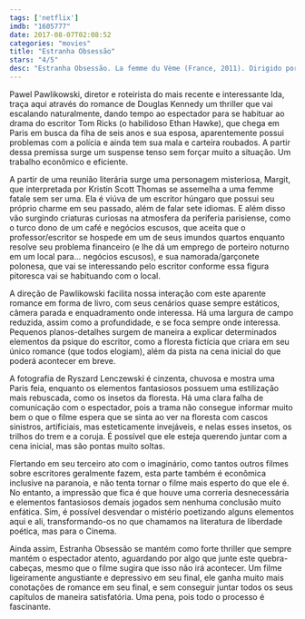 ```yaml
---
tags: ['netflix']
imdb: "1605777"
date: 2017-08-07T02:08:52
categories: "movies"
title: "Estranha Obsessão"
stars: "4/5"
desc: "Estranha Obsessão. La femme du Vème (France, 2011). Dirigido por Pawel Pawlikowski. Escrito por Douglas Kennedy, Pawel Pawlikowski. Com Ethan Hawke (Tom Ricks), Kristin Scott Thomas (Margit), Joanna Kulig (Ania), Samir Guesmi (Sezer), Delphine Chuillot (Nathalie), Julie Papillon (Chloé), Geoffrey Carey (Laurent), Mamadou Minte (Omar), Mohamed Aroussi (Moussa)."
---
```

Pawel Pawlikowski, diretor e roteirista do mais recente e interessante Ida, traça aqui através do romance de Douglas Kennedy um thriller que vai escalando naturalmente, dando tempo ao espectador para se habituar ao drama do escritor Tom Ricks (o habilidoso Ethan Hawke), que chega em Paris em busca da fiha de seis anos e sua esposa, aparentemente possui problemas com a polícia e ainda tem sua mala e carteira roubados. A partir dessa premissa surge um suspense tenso sem forçar muito a situação. Um trabalho econômico e eficiente.

A partir de uma reunião literária surge uma personagem misteriosa, Margit, que interpretada por Kristin Scott Thomas se assemelha a uma femme fatale sem ser uma. Ela é viúva de um escritor húngaro que possui seu próprio charme em seu passado, além de falar sete idiomas. E além disso vão surgindo criaturas curiosas na atmosfera da periferia parisiense, como o turco dono de um café e negócios escusos, que aceita que o professor/escritor se hospede em um de seus imundos quartos enquanto resolve seu problema financeiro (e lhe dá um emprego de porteiro noturno em um local para... negócios escusos), e sua namorada/garçonete polonesa, que vai se interessando pelo escritor conforme essa figura pitoresca vai se habituando com o local.

A direção de Pawlikowski facilita nossa interação com este aparente romance em forma de livro, com seus cenários quase sempre estáticos, câmera parada e enquadramento onde interessa. Há uma largura de campo reduzida, assim como a profundidade, e se foca sempre onde interessa. Pequenos planos-detalhes surgem de maneira a explicar determinados elementos da psique do escritor, como a floresta fictícia que criara em seu único romance (que todos elogiam), além da pista na cena inicial do que poderá acontecer em breve.

A fotografia de Ryszard Lenczewski é cinzenta, chuvosa e mostra uma Paris feia, enquanto os elementos fantasiosos possuem uma estilização mais rebuscada, como os insetos da floresta. Há uma clara falha de comunicação com o espectador, pois a trama não consegue informar muito bem o que o filme espera que se sinta ao ver na floresta com cascos sinistros, artificiais, mas esteticamente invejáveis, e nelas esses insetos, os trilhos do trem e a coruja. É possível que ele esteja querendo juntar com a cena inicial, mas são pontas muito soltas.

Flertando em seu terceiro ato com o imaginário, como tantos outros filmes sobre escritores geralmente fazem, esta parte também é econômica inclusive na paranoia, e não tenta tornar o filme mais esperto do que ele é. No entanto, a impressão que fica é que houve uma correria desnecessária e elementos fantasiosos demais jogados sem nenhuma conclusão muito enfática. Sim, é possível desvendar o mistério poetizando alguns elementos aqui e ali, transformando-os no que chamamos na literatura de liberdade poética, mas para o Cinema.

Ainda assim, Estranha Obsessão se mantém como forte thriller que sempre mantém o espectador atento, aguardando por algo que junte este quebra-cabeças, mesmo que o filme sugira que isso não irá acontecer. Um filme ligeiramente angustiante e depressivo em seu final, ele ganha muito mais conotações de romance em seu final, e sem conseguir juntar todos os seus capítulos de maneira satisfatória. Uma pena, pois todo o processo é fascinante.
